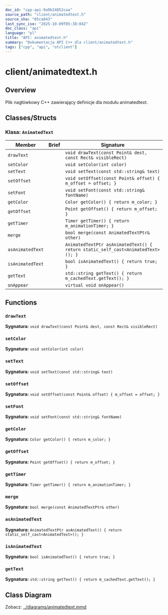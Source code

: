 ```yaml
---
doc_id: "cpp-api-9a9b24852caa"
source_path: "client/animatedtext.h"
source_sha: "05ca843"
last_sync_iso: "2025-10-09T05:38:04Z"
doc_class: "api"
language: "pl"
title: "API: animatedtext.h"
summary: "Dokumentacja API C++ dla client/animatedtext.h"
tags: ["cpp", "api", "otclient"]
---
```


# client/animatedtext.h

## Overview

Plik nagłówkowy C++ zawierający definicje dla modułu animatedtext.

## Classes/Structs

### Klasa: `AnimatedText`

| Member | Brief | Signature |
|--------|-------|-----------|
| `drawText` |  | `void drawText(const Point& dest, const Rect& visibleRect)` |
| `setColor` |  | `void setColor(int color)` |
| `setText` |  | `void setText(const std::string& text)` |
| `setOffset` |  | `void setOffset(const Point& offset) { m_offset = offset; }` |
| `setFont` |  | `void setFont(const std::string& fontName)` |
| `getColor` |  | `Color getColor() { return m_color; }` |
| `getOffset` |  | `Point getOffset() { return m_offset; }` |
| `getTimer` |  | `Timer getTimer() { return m_animationTimer; }` |
| `merge` |  | `bool merge(const AnimatedTextPtr& other)` |
| `asAnimatedText` |  | `AnimatedTextPtr asAnimatedText() { return static_self_cast<AnimatedText>(); }` |
| `isAnimatedText` |  | `bool isAnimatedText() { return true; }` |
| `getText` |  | `std::string getText() { return m_cachedText.getText(); }` |
| `onAppear` |  | `virtual void onAppear()` |

## Functions

### `drawText`

**Sygnatura:** `void drawText(const Point& dest, const Rect& visibleRect)`

### `setColor`

**Sygnatura:** `void setColor(int color)`

### `setText`

**Sygnatura:** `void setText(const std::string& text)`

### `setOffset`

**Sygnatura:** `void setOffset(const Point& offset) { m_offset = offset; }`

### `setFont`

**Sygnatura:** `void setFont(const std::string& fontName)`

### `getColor`

**Sygnatura:** `Color getColor() { return m_color; }`

### `getOffset`

**Sygnatura:** `Point getOffset() { return m_offset; }`

### `getTimer`

**Sygnatura:** `Timer getTimer() { return m_animationTimer; }`

### `merge`

**Sygnatura:** `bool merge(const AnimatedTextPtr& other)`

### `asAnimatedText`

**Sygnatura:** `AnimatedTextPtr asAnimatedText() { return static_self_cast<AnimatedText>(); }`

### `isAnimatedText`

**Sygnatura:** `bool isAnimatedText() { return true; }`

### `getText`

**Sygnatura:** `std::string getText() { return m_cachedText.getText(); }`

## Class Diagram

Zobacz: [../diagrams/animatedtext.mmd](../diagrams/animatedtext.mmd)
